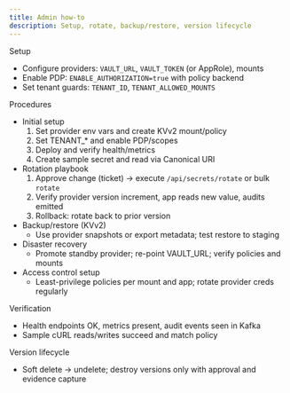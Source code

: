 ```yaml
---
title: Admin how‑to
description: Setup, rotate, backup/restore, version lifecycle
---
```


Setup

- Configure providers: `VAULT_URL`, `VAULT_TOKEN` (or AppRole), mounts
- Enable PDP: `ENABLE_AUTHORIZATION=true` with policy backend
- Set tenant guards: `TENANT_ID`, `TENANT_ALLOWED_MOUNTS`

Procedures

- Initial setup
  1. Set provider env vars and create KVv2 mount/policy
  2. Set TENANT_* and enable PDP/scopes
  3. Deploy and verify health/metrics
  4. Create sample secret and read via Canonical URI
- Rotation playbook
  1. Approve change (ticket) → execute `/api/secrets/rotate` or bulk `rotate`
  2. Verify provider version increment, app reads new value, audits emitted
  3. Rollback: rotate back to prior version
- Backup/restore (KVv2)
  - Use provider snapshots or export metadata; test restore to staging
- Disaster recovery
  - Promote standby provider; re-point VAULT_URL; verify policies and mounts
- Access control setup
  - Least-privilege policies per mount and app; rotate provider creds regularly

Verification

- Health endpoints OK, metrics present, audit events seen in Kafka
- Sample cURL reads/writes succeed and match policy

Version lifecycle

- Soft delete → undelete; destroy versions only with approval and evidence capture


